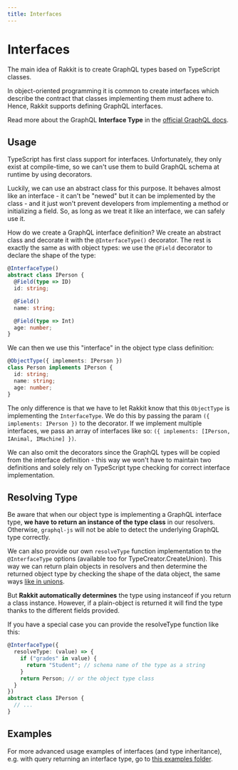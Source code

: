 ```yaml
---
title: Interfaces
---
```


# Interfaces

The main idea of Rakkit is to create GraphQL types based on TypeScript classes.

In object-oriented programming it is common to create interfaces which describe the contract that classes implementing them must adhere to. Hence, Rakkit supports defining GraphQL interfaces.

Read more about the GraphQL **Interface Type** in the [official GraphQL docs](https://graphql.org/learn/schema/#interfaces).

## Usage

TypeScript has first class support for interfaces. Unfortunately, they only exist at compile-time, so we can't use them to build GraphQL schema at runtime by using decorators.

Luckily, we can use an abstract class for this purpose. It behaves almost like an interface - it can't be "newed" but it can be implemented by the class - and it just won't prevent developers from implementing a method or initializing a field. So, as long as we treat it like an interface, we can safely use it.

How do we create a GraphQL interface definition? We create an abstract class and decorate it with the `@InterfaceType()` decorator. The rest is exactly the same as with object types: we use the `@Field` decorator to declare the shape of the type:

```typescript
@InterfaceType()
abstract class IPerson {
  @Field(type => ID)
  id: string;

  @Field()
  name: string;

  @Field(type => Int)
  age: number;
}
```

We can then we use this "interface" in the object type class definition:

```typescript
@ObjectType({ implements: IPerson })
class Person implements IPerson {
  id: string;
  name: string;
  age: number;
}
```

The only difference is that we have to let Rakkit know that this `ObjectType` is implementing the `InterfaceType`. We do this by passing the param `({ implements: IPerson })` to the decorator. If we implement multiple interfaces, we pass an array of interfaces like so: `({ implements: [IPerson, IAnimal, IMachine] })`.

We can also omit the decorators since the GraphQL types will be copied from the interface definition - this way we won't have to maintain two definitions and solely rely on TypeScript type checking for correct interface implementation.

## Resolving Type

Be aware that when our object type is implementing a GraphQL interface type, **we have to return an instance of the type class** in our resolvers. Otherwise, `graphql-js` will not be able to detect the underlying GraphQL type correctly.

We can also provide our own `resolveType` function implementation to the `@InterfaceType` options (available too for TypeCreator.CreateUnion). This way we can return plain objects in resolvers and then determine the returned object type by checking the shape of the data object, the same ways [like in unions](/unions).

But **Rakkit automatically determines** the type using instanceof if you return a class instance. However, if a plain-object is returned it will find the type thanks to the different fields provided.

If you have a special case you can provide the resolveType function like this:

```typescript
@InterfaceType({
  resolveType: (value) => {
    if ("grades" in value) {
      return "Student"; // schema name of the type as a string
    }
    return Person; // or the object type class
  }
})
abstract class IPerson {
  // ...
}
```

## Examples

For more advanced usage examples of interfaces (and type inheritance), e.g. with query returning an interface type, go to [this examples folder](https://github.com/19majkel94/type-graphql/tree/master/examples/interfaces-inheritance).
